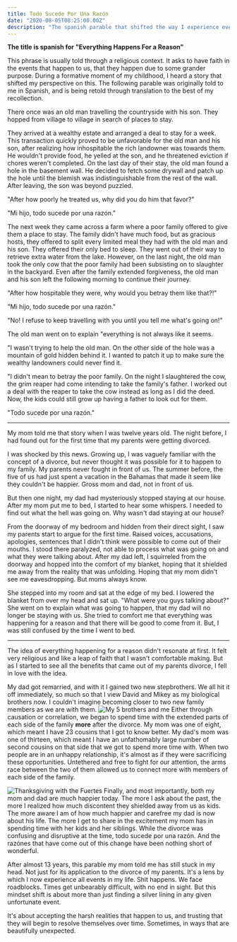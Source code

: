 ```yaml
---
title: Todo Sucede Por Una Razón
date: "2020-08-05T08:25:00.00Z"
description: "The spanish parable that shifted the way I experience events that happen to me."
---
```


__The title is spanish for "Everything Happens For a Reason"__

This phrase is usually told through a religious context. It asks to have faith in the events that happen to us, that they happen due to some grander purpose. During a formative moment of my childhood, I heard a story that shifted my perspective on this. The following parable was originally told to me in Spanish, and is being retold through translation to the best of my recollection.

There once was an old man travelling the countryside with his son. They hopped from village to village in search of places to stay.

They arrived at a wealthy estate and arranged a deal to stay for a week. This transaction quickly proved to be unfavorable for the old man and his son, after realizing how inhospitable the rich landowner was towards them. He wouldn't provide food, he yelled at the son, and he threatened eviction if chores weren't completed. On the last day of their stay, the old man found a hole in the basement wall. He decided to fetch some drywall and patch up the hole until the blemish was indistinguishable from the rest of the wall. After leaving, the son was beyond puzzled.

"After how poorly he treated us, why did you do him that favor?"

"Mi hijo, todo sucede por una razón."

The next week they came across a farm where a poor family offered to give them a place to stay. The family didn't have much food, but as gracious hosts, they offered to split every limited meal they had with the old man and his son. They offered their only bed to sleep. They went out of their way to retrieve extra water from the lake. However, on the last night, the old man took the only cow that the poor family had been subsisting on to slaughter in the backyard. Even after the family extended forgiveness, the old man and his son left the following morning to continue their journey.

"After how hospitable they were, why would you betray them like that?!"

"Mi hijo, todo sucede por una razón."

"No! I refuse to keep travelling with you until you tell me what's going on!"

The old man went on to explain "everything is not always like it seems. 

"I wasn't trying to help the old man. On the other side of the hole was a mountain of gold hidden behind it. I wanted to patch it up to make sure the wealthy landowners could never find it. 

"I didn't mean to betray the poor family. On the night I slaughtered the cow, the grim reaper had come intending to take the family's father. I worked out a deal with the reaper to take the cow instead as long as I did the deed. Now, the kids could still grow up having a father to look out for them. 

"Todo sucede por una razón."

---

My mom told me that story when I was twelve years old. The night before, I had found out for the first time that my parents were getting divorced.

I was shocked by this news. Growing up, I was vaguely familiar with the concept of a divorce, but never thought it was possible for it to happen to my family. My parents never fought in front of us. The summer before, the five of us had just spent a vacation in the Bahamas that made it seem like they couldn't be happier. Gross mom and dad, not in front of us.

But then one night, my dad had mysteriously stopped staying at our house. After my mom put me to bed, I started to hear some whispers. I needed to find out what the hell was going on. Why wasn't dad staying at our house?

From the doorway of my bedroom and hidden from their direct sight, I saw my parents start to argue for the first time. Raised voices, accusations, apologies, sentences that I didn't think were possible to come out of their mouths. I stood there paralyzed, not able to process what was going on and what they were talking about. After my dad left, I squirreled from the doorway and hopped into the comfort of my blanket, hoping that it shielded me away from the reality that was unfolding. Hoping that my mom didn't see me eavesdropping. But moms always know.

She stepped into my room and sat at the edge of my bed. I lowered the blanket from over my head and sat up. "What were you guys talking about?" She went on to explain what was going to happen, that my dad will no longer be staying with us. She tried to comfort me that everything was happening for a reason and that there will be good to come from it. But, I was still confused by the time I went to bed.

---

The idea of everything happening for a reason didn't resonate at first. It felt very religious and like a leap of faith that I wasn't comfortable making. But as I started to see all the benefits that came out of my parents divorce, I fell in love with the idea.

My dad got remarried, and with it I gained two new stepbrothers. We all hit it off immediately, so much so that I view David and Mikey as my biological brothers now. I couldn't imagine becoming closer to two new family members as we are with them.
![_My 5 brothers and me_](./brothers.png)
Either through causation or correlation, we began to spend time with the extended parts of each side of the family **more** after the divorce. My mom was one of eight, which meant I have 23 cousins that I got to know better. My dad's mom was one of thirteen, which meant I have an unfathomably large number of second cousins on that side that we got to spend more time with. When two people are in an unhappy relationship, it's almost as if they were sacrificing these opportunities. Untethered and free to fight for our attention, the arms race between the two of them allowed us to connect more with members of each side of the family.

![_Thanksgiving with the Fuertes_](./fuertes.png)
Finally, and most importantly, both my mom and dad are much happier today. The more I ask about the past, the more I realized how much discontent they shielded away from us as kids. The more aware I am of how much happier and carefree my dad is now about his life. The more I get to share in the excitement my mom has in spending time with her kids and her siblings. While the divorce was confusing and disruptive at the time, todo sucede por una razón. And the razónes that have come out of this change have been nothing short of wonderful.

After almost 13 years, this parable my mom told me has still stuck in my head. Not just for its application to the divorce of my parents. It's a lens by which I now experience all events in my life. Shit happens. We face roadblocks. Times get unbearably difficult, with no end in sight. But this mindset shift is about more than just finding a silver lining in any given unfortunate event.

It's about accepting the harsh realities that happen to us, and trusting that they will begin to resolve themselves over time. Sometimes, in ways that are beautifully unexpected.
